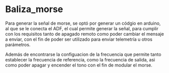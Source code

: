 # Baliza_morse
Para generar la señal de morse, se optó por generar un códgio en arduino, al que se le conecta el ADF, el cual permite generar la señal, para cumplir con los requisitos tanto de apagado remoto como poder cambiar el mensaje a enviar, con el fin de poder ser utilizado para enviar telemetría u otros parámetros.

Además de encontrarse la configuacion de la frecuencia que permite tanto establecer la frecuencia de referencia, como la frecuencia de salida, asi como poder apagar y encender el tono con el fin de modular el morse.
